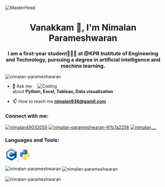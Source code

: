 ![MasterHead](https://www.tatvasoft.com/outsourcing/wp-content/uploads/2022/09/Which-software-developer-skills-you-should-look-for-in-a-Developer.jpg)
<h1 align="center">Vanakkam 🙏, I'm Nimalan Parameshwaran</h1>
<h3 align="center">I am a first-year student👨🏻‍🎓 at @KPR Institute of Engineering and Technology, pursuing a degree in artificial intelligence and machine learning.</h3>

<p align="left"> <img src="https://komarev.com/ghpvc/?username=nimalan-parameshwaran&label=Profile%20views&color=0e75b6&style=flat" alt="nimalan-parameshwaran" /> </p>
<img align="right" alt="Coding" width="400" src=https://cdn.dribbble.com/users/926537/screenshots/4502924/python-2.gif>



- 💬 Ask me about **Python, Excel, Tableau, Data visualization**

- 📫 How to reach me **nimalan936@gamil.com**

<h3 align="left">Connect with me:</h3>
<p align="left">
<a href="https://twitter.com/nimalan49032055" target="blank"><img align="center" src="https://raw.githubusercontent.com/rahuldkjain/github-profile-readme-generator/master/src/images/icons/Social/twitter.svg" alt="nimalan49032055" height="30" width="40" /></a>
<a href="https://linkedin.com/in/nimalan-parameshwaran-97b7a2256" target="blank"><img align="center" src="https://raw.githubusercontent.com/rahuldkjain/github-profile-readme-generator/master/src/images/icons/Social/linked-in-alt.svg" alt="nimalan-parameshwaran-97b7a2256" height="30" width="40" /></a>
<a href="https://instagram.com/nimalan.__" target="blank"><img align="center" src="https://raw.githubusercontent.com/rahuldkjain/github-profile-readme-generator/master/src/images/icons/Social/instagram.svg" alt="nimalan.__" height="30" width="40" /></a>
</p>

<h3 align="left">Languages and Tools:</h3>
<p align="left"> <a href="https://www.cprogramming.com/" target="_blank" rel="noreferrer"> <img src="https://raw.githubusercontent.com/devicons/devicon/master/icons/c/c-original.svg" alt="c" width="40" height="40"/> </a> <a href="https://www.python.org" target="_blank" rel="noreferrer"> <img src="https://raw.githubusercontent.com/devicons/devicon/master/icons/python/python-original.svg" alt="python" width="40" height="40"/> </a> </p>

<p><img align="left" src="https://github-readme-stats.vercel.app/api/top-langs?username=nimalan-parameshwaran&show_icons=true&locale=en&layout=compact" alt="nimalan-parameshwaran" /></p>

<p>&nbsp;<img align="center" src="https://github-readme-stats.vercel.app/api?username=nimalan-parameshwaran&show_icons=true&locale=en" alt="nimalan-parameshwaran" /></p>

<p><img align="center" src="https://github-readme-streak-stats.herokuapp.com/?user=nimalan-parameshwaran&" alt="nimalan-parameshwaran" /></p>
